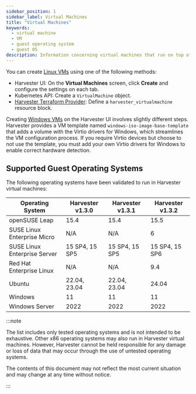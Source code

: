 ```yaml
---
sidebar_position: 1
sidebar_label: Virtual Machines
title: "Virtual Machines"
keywords:
  - virtual machine
  - VM
  - guest operating system
  - guest OS
description: Information concerning virtual machines that run on top of the Harvester cluster
---
```


<head>
  <link rel="canonical" href="https://docs.harvesterhci.io/v1.4/vm/virtual-machines"/>
</head>

You can create [Linux VMs](../vm/create-vm.md) using one of the following methods: 

- Harvester UI: On the **Virtual Machines** screen, click **Create** and configure the settings on each tab. 
- Kubernetes API: Create a `VirtualMachine` object. 
- [Harvester Terraform Provider](../terraform/terraform-provider.md): Define a `harvester_virtualmachine` resource block. 

Creating [Windows VMs](../vm/create-windows-vm.md) on the Harvester UI involves slightly different steps. Harvester provides a VM template named `windows-iso-image-base-template` that adds a volume with the Virtio drivers for Windows, which streamlines the VM configuration process. If you require Virtio devices but choose to not use the template, you must add your own Virtio drivers for Windows to enable correct hardware detection. 

## Supported Guest Operating Systems

The following operating systems have been validated to run in Harvester virtual machines:

| Operating System | Harvester v1.3.0 | Harvester v1.3.1 | Harvester v1.3.2 |
| --- | --- | --- | --- |
| openSUSE Leap | 15.4 | 15.4 | 15.5 |
| SUSE Linux Enterprise Micro | N/A | N/A | 6 |
| SUSE Linux Enterprise Server | 15 SP4, 15 SP5 | 15 SP4, 15 SP5 | 15 SP4, 15 SP6 |
| Red Hat Enterprise Linux | N/A | N/A | 9.4 |
| Ubuntu | 22.04, 23.04 | 22.04, 23.04 | 24.04 |
| Windows |	11 | 11 | 11 |
| Windows Server | 2022 | 2022 | 2022 |

:::note

The list includes only tested operating systems and is not intended to be exhaustive. Other x86 operating systems may also run in Harvester virtual machines. However, Harvester cannot be held responsible for any damage or loss of data that may occur through the use of untested operating systems.

The contents of this document may not reflect the most current situation and may change at any time without notice.

:::